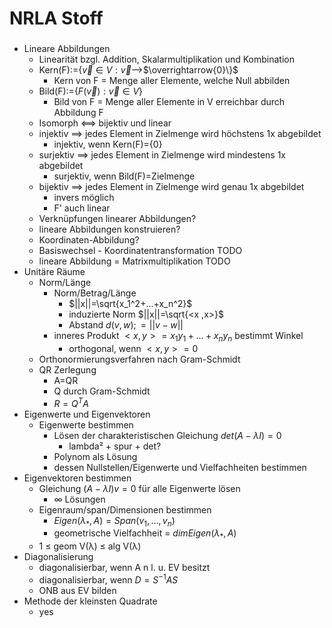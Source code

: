 # NRLA Stoff
### 
+ Lineare Abbildungen
	+ Linearität bzgl. Addition, Skalarmultiplikation und Kombination
	+  Kern(F):=$\{\overrightarrow{v}∈V:\overrightarrow{v}$-->$\overrightarrow{0}\}$
		+ Kern von F = Menge aller Elemente, welche Null abbilden
	+ Bild(F):=$\{F(\overrightarrow{v}):\overrightarrow{v}∈V\}$
		+ Bild von F = Menge aller Elemente in V erreichbar durch Abbildung F
	+ Isomorph <==> bijektiv und linear
	+  injektiv ==> jedes Element in Zielmenge wird höchstens 1x abgebildet
		+ injektiv, wenn Kern(F)={0}
	+ surjektiv ==> jedes Element in Zielmenge wird mindestens 1x abgebildet
		+ surjektiv, wenn Bild(F)=Zielmenge
	+ bijektiv ==> jedes Element in Zielmenge wird genau 1x abgebildet
		+ invers möglich
		+ F' auch linear
	+ Verknüpfungen linearer Abbildungen?
	+ lineare Abbildungen konstruieren?
	+ Koordinaten-Abbildung?
	+ Basiswechsel - Koordinatentransformation TODO
	+ lineare Abbildung = Matrixmultiplikation TODO
+ Unitäre Räume
	+ Norm/Länge
		+ Norm/Betrag/Länge
			+ $||x||=\sqrt{x_1^2+...+x_n^2}$
			+ induzierte Norm  $||x||=\sqrt{<x ,x>}$
			+ Abstand $d(v,w);=||v-w||$ 
		+ inneres Produkt  $<x,y>=x_1 y_1+...+x_n y_n$ bestimmt Winkel
			+ orthogonal, wenn $<x,y>=0$ 
	+ Orthonormierungsverfahren nach Gram-Schmidt
	+ QR Zerlegung
		+ A=QR
		+ Q durch Gram-Schmidt
		+ $R = Q^TA$
+ Eigenwerte und Eigenvektoren
	+ Eigenwerte bestimmen
		+ Lösen der charakteristischen Gleichung $det(A-λI)=0$
			+ lambda² + spur + det?
		+ Polynom als Lösung
		+ dessen Nullstellen/Eigenwerte und Vielfachheiten bestimmen
+ Eigenvektoren bestimmen
	+ Gleichung $(A-λI)v=0$ für alle Eigenwerte lösen
		+ ∞ Lösungen
	+ Eigenraum/span/Dimensionen bestimmen
		+ $Eigen(λ_*,A)=Span({v_1,...,v_n})$
		+ geometrische Vielfachheit = $dim Eigen(λ_*,A)$
	+ 1 ≤ geom V(λ) ≤ alg V(λ)
+ Diagonalisierung
	+ diagonalisierbar, wenn A n l. u. EV besitzt
	+ diagonalisierbar, wenn $D=S^{-1}AS$
	+ ONB aus EV bilden
+ Methode der kleinsten Quadrate
	+ yes